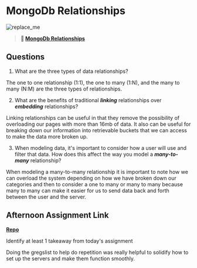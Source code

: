 # MongoDb Relationships

![replace_me](https://codeworks.blob.core.windows.net/public/assets/img/illustrations/placeholder.svg)

> **📖 [MongoDb Relationships](https://codeworksacademy.com/fs-student-guide/resources/wk5/02-Relationships)**

## Questions

1. What are the three types of data relationships?

The one to one relationship (1:1), the one to many (1:N), and the many to many (N:M) are the three types of relationships.

2. What are the benefits of traditional ***linking*** relationships over ***embedding*** relationships?

Linking relationships can be useful in that they remove the possibility of overloading our pages with more than 16mb of data. It also can be useful for breaking down our information into retrievable buckets that we can access to make the data more broken up.

3. When modeling data, it's important to consider how a user will use and filter that data. How does this affect the way you model a ***many-to-many*** relationship? 

When modeling a many-to-many relationship it is important to note how we can overload the system depending on how we have broken down our categories and then to consider a one to many or many to many because many to many can make it easier for us to send data back and forth between the user and the server.

## Afternoon Assignment Link

**[Repo](https://github.com/jsphbowers/spring23_gregslistNode)**

Identify at least 1 takeaway from today's assignment

Doing the gregslist to help do repetition was really helpful to solidify how to set up the servers and make them function smoothly.